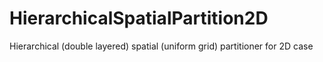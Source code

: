 # HierarchicalSpatialPartition2D
Hierarchical (double layered) spatial (uniform grid) partitioner for 2D case
